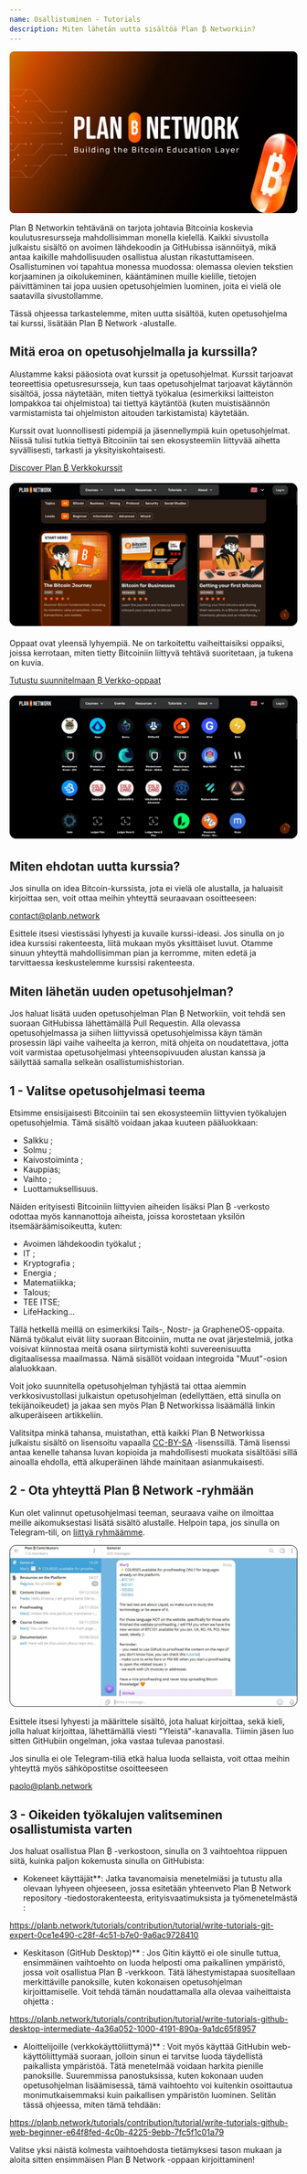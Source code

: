 ```yaml
---
name: Osallistuminen - Tutorials
description: Miten lähetän uutta sisältöä Plan ₿ Networkiin?
---
```

![cover](assets/cover.webp)

Plan ₿ Networkin tehtävänä on tarjota johtavia Bitcoinia koskevia koulutusresursseja mahdollisimman monella kielellä. Kaikki sivustolla julkaistu sisältö on avoimen lähdekoodin ja GitHubissa isännöityä, mikä antaa kaikille mahdollisuuden osallistua alustan rikastuttamiseen. Osallistuminen voi tapahtua monessa muodossa: olemassa olevien tekstien korjaaminen ja oikolukeminen, kääntäminen muille kielille, tietojen päivittäminen tai jopa uusien opetusohjelmien luominen, joita ei vielä ole saatavilla sivustollamme.

Tässä ohjeessa tarkastelemme, miten uutta sisältöä, kuten opetusohjelma tai kurssi, lisätään Plan ₿ Network -alustalle.

## Mitä eroa on opetusohjelmalla ja kurssilla?

Alustamme kaksi pääosiota ovat kurssit ja opetusohjelmat. Kurssit tarjoavat teoreettisia opetusresursseja, kun taas opetusohjelmat tarjoavat käytännön sisältöä, jossa näytetään, miten tiettyä työkalua (esimerkiksi laitteiston lompakkoa tai ohjelmistoa) tai tiettyä käytäntöä (kuten muistisäännön varmistamista tai ohjelmiston aitouden tarkistamista) käytetään.

Kurssit ovat luonnollisesti pidempiä ja jäsennellympiä kuin opetusohjelmat. Niissä tulisi tutkia tiettyä Bitcoiniin tai sen ekosysteemiin liittyvää aihetta syvällisesti, tarkasti ja yksityiskohtaisesti.

[Discover Plan ₿ Verkkokurssit](https://planb.network/courses)

![TUTO](assets/fr/37.webp)

Oppaat ovat yleensä lyhyempiä. Ne on tarkoitettu vaiheittaisiksi oppaiksi, joissa kerrotaan, miten tietty Bitcoiniin liittyvä tehtävä suoritetaan, ja tukena on kuvia.

[Tutustu suunnitelmaan ₿ Verkko-oppaat](https://planb.network/tutorials)

![TUTO](assets/fr/38.webp)

## Miten ehdotan uutta kurssia?

Jos sinulla on idea Bitcoin-kurssista, jota ei vielä ole alustalla, ja haluaisit kirjoittaa sen, voit ottaa meihin yhteyttä seuraavaan osoitteeseen:

contact@planb.network

Esittele itsesi viestissäsi lyhyesti ja kuvaile kurssi-ideasi. Jos sinulla on jo idea kurssisi rakenteesta, liitä mukaan myös yksittäiset luvut. Otamme sinuun yhteyttä mahdollisimman pian ja kerromme, miten edetä ja tarvittaessa keskustelemme kurssisi rakenteesta.

## Miten lähetän uuden opetusohjelman?

Jos haluat lisätä uuden opetusohjelman Plan ₿ Networkiin, voit tehdä sen suoraan GitHubissa lähettämällä Pull Requestin. Alla olevassa opetusohjelmassa ja siihen liittyvissä opetusohjelmissa käyn tämän prosessin läpi vaihe vaiheelta ja kerron, mitä ohjeita on noudatettava, jotta voit varmistaa opetusohjelmasi yhteensopivuuden alustan kanssa ja säilyttää samalla selkeän osallistumishistorian.

## 1 - Valitse opetusohjelmasi teema

Etsimme ensisijaisesti Bitcoiniin tai sen ekosysteemiin liittyvien työkalujen opetusohjelmia. Tämä sisältö voidaan jakaa kuuteen pääluokkaan:


- Salkku ;
- Solmu ;
- Kaivostoiminta ;
- Kauppias;
- Vaihto ;
- Luottamuksellisuus.

Näiden erityisesti Bitcoiniin liittyvien aiheiden lisäksi Plan ₿ -verkosto odottaa myös kannanottoja aiheista, joissa korostetaan yksilön itsemääräämisoikeutta, kuten:


- Avoimen lähdekoodin työkalut ;
- IT ;
- Kryptografia ;
- Energia ;
- Matematiikka;
- Talous;
- TEE ITSE;
- LifeHacking...

Tällä hetkellä meillä on esimerkiksi Tails-, Nostr- ja GrapheneOS-oppaita. Nämä työkalut eivät liity suoraan Bitcoiniin, mutta ne ovat järjestelmiä, jotka voisivat kiinnostaa meitä osana siirtymistä kohti suvereenisuutta digitaalisessa maailmassa. Nämä sisällöt voidaan integroida "Muut"-osion alaluokkaan.

Voit joko suunnitella opetusohjelman tyhjästä tai ottaa aiemmin verkkosivustollasi julkaistun opetusohjelman (edellyttäen, että sinulla on tekijänoikeudet) ja jakaa sen myös Plan ₿ Networkissa lisäämällä linkin alkuperäiseen artikkeliin.

Valitsitpa minkä tahansa, muistathan, että kaikki Plan ₿ Networkissa julkaistu sisältö on lisensoitu vapaalla [CC-BY-SA](https://creativecommons.org/licenses/by-sa/4.0/) -lisenssillä. Tämä lisenssi antaa kenelle tahansa luvan kopioida ja mahdollisesti muokata sisältöäsi sillä ainoalla ehdolla, että alkuperäinen lähde mainitaan asianmukaisesti.

## 2 - Ota yhteyttä Plan ₿ Network -ryhmään

Kun olet valinnut opetusohjelmasi teeman, seuraava vaihe on ilmoittaa meille aikomuksestasi lisätä sisältö alustalle. Helpoin tapa, jos sinulla on Telegram-tili, on [liittyä ryhmäämme](https://t.me/PlanBNetwork_ContentBuilder).

![TUTO](assets/fr/39.webp)

Esittele itsesi lyhyesti ja määrittele sisältö, jota haluat kirjoittaa, sekä kieli, jolla haluat kirjoittaa, lähettämällä viesti "Yleistä"-kanavalla. Tiimin jäsen luo sitten GitHubiin ongelman, joka vastaa tulevaa panostasi.

Jos sinulla ei ole Telegram-tiliä etkä halua luoda sellaista, voit ottaa meihin yhteyttä myös sähköpostitse osoitteeseen

paolo@planb.network

## 3 - Oikeiden työkalujen valitseminen osallistumista varten

Jos haluat osallistua Plan ₿ -verkostoon, sinulla on 3 vaihtoehtoa riippuen siitä, kuinka paljon kokemusta sinulla on GitHubista:


- Kokeneet käyttäjät**: Jatka tavanomaisia menetelmiäsi ja tutustu alla olevaan lyhyeen ohjeeseen, jossa esitetään yhteenveto Plan ₿ Network repository -tiedostorakenteesta, erityisvaatimuksista ja työmenetelmästä :

https://planb.network/tutorials/contribution/tutorial/write-tutorials-git-expert-0ce1e490-c28f-4c51-b7e0-9a6ac9728410

- Keskitason (GitHub Desktop)** : Jos Gitin käyttö ei ole sinulle tuttua, ensimmäinen vaihtoehto on luoda helposti oma paikallinen ympäristö, jossa voit osallistua Plan ₿ -verkkoon. Tätä lähestymistapaa suositellaan merkittäville panoksille, kuten kokonaisen opetusohjelman kirjoittamiselle. Voit tehdä tämän noudattamalla alla olevaa vaiheittaista ohjetta :

https://planb.network/tutorials/contribution/tutorial/write-tutorials-github-desktop-intermediate-4a36a052-1000-4191-890a-9a1dc65f8957

- Aloittelijoille (verkkokäyttöliittymä)** : Voit myös käyttää GitHubin web-käyttöliittymää suoraan, jolloin sinun ei tarvitse luoda täydellistä paikallista ympäristöä. Tätä menetelmää voidaan harkita pienille panoksille. Suuremmissa panostuksissa, kuten kokonaan uuden opetusohjelman lisäämisessä, tämä vaihtoehto voi kuitenkin osoittautua monimutkaisemmaksi kuin paikallisen ympäristön luominen. Selitän tässä ohjeessa, miten tämä tehdään:

https://planb.network/tutorials/contribution/tutorial/write-tutorials-github-web-beginner-e64f8fed-4c0b-4225-9ebb-7fc5f1c01a79

Valitse yksi näistä kolmesta vaihtoehdosta tietämyksesi tason mukaan ja aloita sitten ensimmäisen Plan ₿ Network -oppaan kirjoittaminen!